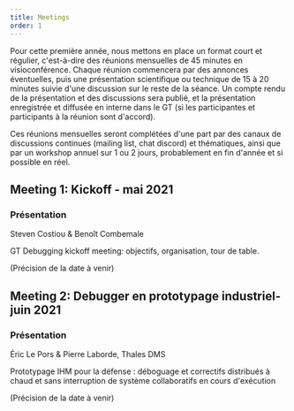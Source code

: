 ```yaml
---
title: Meetings
order: 1
---
```


Pour cette première année, nous mettons en place un format court et régulier, c'est-à-dire des réunions mensuelles de 45 minutes en visioconférence.
Chaque réunion commencera par des annonces éventuelles, puis une présentation scientifique ou technique de 15 à 20 minutes suivie d'une discussion sur le reste de la séance.
Un compte rendu de la présentation et des discussions sera publié, et la présentation enregistrée et diffusée en interne dans le GT (si les participantes et participants à la réunion sont d'accord).

Ces réunions mensuelles seront complétées d'une part par des canaux de discussions continues (mailing list, chat discord) et thématiques, ainsi que par un workshop annuel sur 1 ou 2 jours, probablement en fin d'année et si possible en réel.

## Meeting 1: Kickoff - mai 2021
### Présentation
Steven Costiou & Benoît Combemale

GT Debugging kickoff meeting: objectifs, organisation, tour de table.

(Précision de la date à venir)

## Meeting 2: Debugger en prototypage industriel- juin 2021
### Présentation
Éric Le Pors & Pierre Laborde, Thales DMS

Prototypage IHM pour la défense : déboguage et correctifs distribués à chaud et sans interruption de système collaboratifs en cours d'exécution

(Précision de la date à venir)
